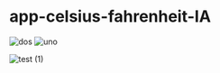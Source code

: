 # app-celsius-fahrenheit-IA

![dos](https://user-images.githubusercontent.com/80183450/149247487-b0af2abc-12e8-4ffc-8983-6b590538233d.png)
![uno](https://user-images.githubusercontent.com/80183450/149247512-75fac9b6-862e-48d7-b971-8e6ec8b1e025.png)

![test (1)](https://user-images.githubusercontent.com/80183450/149265275-2681cbc0-4b05-4d9b-8b49-947a09d73f79.gif)
